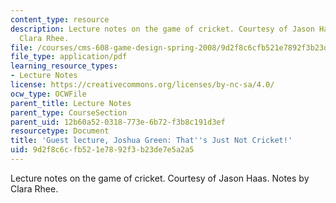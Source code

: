 ```yaml
---
content_type: resource
description: Lecture notes on the game of cricket. Courtesy of Jason Haas. Notes by
  Clara Rhee.
file: /courses/cms-608-game-design-spring-2008/9d2f8c6cfb521e7892f3b23de7e5a2a5_MITCMS_608s08_lec_notes32.pdf
file_type: application/pdf
learning_resource_types:
- Lecture Notes
license: https://creativecommons.org/licenses/by-nc-sa/4.0/
ocw_type: OCWFile
parent_title: Lecture Notes
parent_type: CourseSection
parent_uid: 12b60a52-0318-773e-6b72-f3b8c191d3ef
resourcetype: Document
title: 'Guest lecture, Joshua Green: That''s Just Not Cricket!'
uid: 9d2f8c6c-fb52-1e78-92f3-b23de7e5a2a5
---
```

Lecture notes on the game of cricket. Courtesy of Jason Haas. Notes by Clara Rhee.